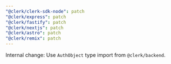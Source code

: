```yaml
---
"@clerk/clerk-sdk-node": patch
"@clerk/express": patch
"@clerk/fastify": patch
"@clerk/nextjs": patch
"@clerk/astro": patch
"@clerk/remix": patch
---
```


Internal change: Use `AuthObject` type import from `@clerk/backend`.
